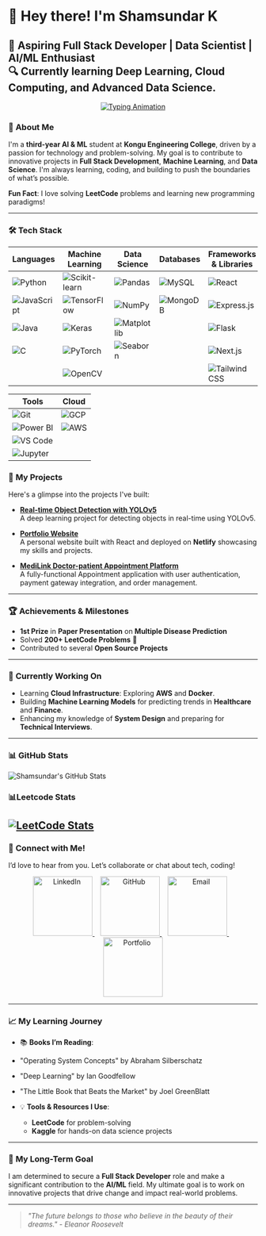 # 👋 Hey there! I'm **Shamsundar K**  
🚀 **Aspiring Full Stack Developer | Data Scientist | AI/ML Enthusiast**  
🔍 Currently learning **Deep Learning**, **Cloud Computing**, and **Advanced Data Science**.
---


<p align="center">
  <a href="https://github.com/shamsundar2005">
    <img src="https://readme-typing-svg.herokuapp.com?font=Fira+Code&size=25&pause=1000&color=F70000&center=true&vCenter=true&width=600&lines=Welcome+to+Shamsundar%27s+Profile!;Aspiring+Full+Stack+Developer;AI%2FML+Enthusiast;LeetCode+Problem+Solver;Open+Source+Contributor;Passionate+about+Technology;Lifelong+Learner;Building+Innovative+Solutions;Explorer+of+New+Horizons;Turning+Ideas+into+Reality" alt="Typing Animation" />
  </a>
</p>






### 🚀 **About Me**

I'm a **third-year AI & ML** student at **Kongu Engineering College**, driven by a passion for technology and problem-solving. My goal is to contribute to innovative projects in **Full Stack Development**, **Machine Learning**, and **Data Science**. I'm always learning, coding, and building to push the boundaries of what’s possible.

**Fun Fact**: I love solving **LeetCode** problems and learning new programming paradigms!

---
### 🛠️ **Tech Stack**

| **Languages**                         | **Machine Learning**                     | **Data Science**                             | **Databases**                               | **Frameworks & Libraries**                  |
| ------------------------------------- | ---------------------------------------- | -------------------------------------------- | ------------------------------------------ | ------------------------------------------- |
| ![Python](https://img.shields.io/badge/-Python-3776AB?style=flat&logo=python&logoColor=white)  | ![Scikit-learn](https://img.shields.io/badge/-Scikit%20Learn-F7931E?style=flat&logo=scikit-learn&logoColor=white) | ![Pandas](https://img.shields.io/badge/-Pandas-150458?style=flat&logo=pandas&logoColor=white) | ![MySQL](https://img.shields.io/badge/-MySQL-4479A1?style=flat&logo=mysql&logoColor=white)   | ![React](https://img.shields.io/badge/-React-61DAFB?style=flat&logo=react&logoColor=black)  |
| ![JavaScript](https://img.shields.io/badge/-JavaScript-F7DF1E?style=flat&logo=javascript&logoColor=black) | ![TensorFlow](https://img.shields.io/badge/-TensorFlow-FF6F00?style=flat&logo=tensorflow&logoColor=white) | ![NumPy](https://img.shields.io/badge/-NumPy-013243?style=flat&logo=numpy&logoColor=white) | ![MongoDB](https://img.shields.io/badge/-MongoDB-47A248?style=flat&logo=mongodb&logoColor=white) | ![Express.js](https://img.shields.io/badge/-Express.js-000000?style=flat&logo=express&logoColor=white) |
| ![Java](https://img.shields.io/badge/-Java-007396?style=flat&logo=java&logoColor=white) | ![Keras](https://img.shields.io/badge/-Keras-D00000?style=flat&logo=keras&logoColor=white) | ![Matplotlib](https://img.shields.io/badge/-Matplotlib-008C89?style=flat&logo=matplotlib&logoColor=white) | | ![Flask](https://img.shields.io/badge/-Flask-000000?style=flat&logo=flask&logoColor=white) |
| ![C](https://img.shields.io/badge/-C-A8B9CC?style=flat&logo=c&logoColor=black) | ![PyTorch](https://img.shields.io/badge/-PyTorch-EE4C2C?style=flat&logo=pytorch&logoColor=white) | ![Seaborn](https://img.shields.io/badge/-Seaborn-9E8C9F?style=flat&logo=seaborn&logoColor=white) | | ![Next.js](https://img.shields.io/badge/-Next.js-000000?style=flat&logo=next.js&logoColor=white) |
|  | ![OpenCV](https://img.shields.io/badge/-OpenCV-5C3EE8?style=flat&logo=opencv&logoColor=white) | | |  ![Tailwind CSS](https://img.shields.io/badge/-Tailwind%20CSS-38B2AC?style=flat&logo=tailwind-css&logoColor=white) ||

| **Tools**                              | **Cloud**                                  |
| -------------------------------------  | ----------------------------------------  |
| ![Git](https://img.shields.io/badge/-Git-F05032?style=flat&logo=git&logoColor=white) | ![GCP](https://img.shields.io/badge/-GCP-4285F4?style=flat&logo=googlecloud&logoColor=white) |
| ![Power BI](https://img.shields.io/badge/-Power%20BI-00A1E4?style=flat&logo=powerbi&logoColor=white) | ![AWS](https://img.shields.io/badge/-AWS-232F3E?style=flat&logo=amazonaws&logoColor=white) |
| ![VS Code](https://img.shields.io/badge/-VS%20Code-0078D4?style=flat&logo=visualstudiocode&logoColor=white) | |
| ![Jupyter](https://img.shields.io/badge/-Jupyter-F37626?style=flat&logo=jupyter&logoColor=white) | |






### 💼 **My Projects**

Here's a glimpse into the projects I've built:

- **[Real-time Object Detection with YOLOv5](https://github.com/shamsundar2005/yolo-object-detection)**  
  A deep learning project for detecting objects in real-time using YOLOv5.

- **[Portfolio Website](https://github.com/shamsundar2005/portfolio-website)**  
  A personal website built with React and deployed on **Netlify** showcasing my skills and projects.

- **[MediLink Doctor-patient Appointment Platform](https://github.com/shamsundar2005/MedilLink-Doctor_Appointment_Booking_System.git)**  
  A fully-functional Appointment application with user authentication, payment gateway integration, and order management.

---

### 🏆 **Achievements & Milestones**
- **1st Prize** in **Paper Presentation** on **Multiple Disease Prediction**
- Solved **200+ LeetCode Problems** 🧠
- Contributed to several **Open Source Projects**

---

### 🌱 **Currently Working On**
- Learning **Cloud Infrastructure**: Exploring **AWS** and **Docker**.
- Building **Machine Learning Models** for predicting trends in **Healthcare** and **Finance**.
- Enhancing my knowledge of **System Design** and preparing for **Technical Interviews**.

---

### 📊 **GitHub Stats**  
![Shamsundar's GitHub Stats](https://github-readme-stats.vercel.app/api?username=shamsundar2005&show_icons=true&hide_title=true&count_private=true&hide=prs&theme=radical)

### 📊**Leetcode Stats**
[![LeetCode Stats](https://leetcard.jacoblin.cool/shamsundarak2005?theme=dark)](https://leetcode.com/shamsundarak2005)
---

### 📣 **Connect with Me!**

I’d love to hear from you. Let’s collaborate or chat about tech, coding!  
<p align="center">
  <a href="https://www.linkedin.com/in/sham-sundar/">
    <img src="https://img.shields.io/badge/LinkedIn-%230077B5?style=flat&logo=linkedin&logoColor=white" alt="LinkedIn" width="120"/>
  </a>&nbsp;&nbsp;
  <a href="https://github.com/shamsundar2005">
    <img src="https://img.shields.io/badge/GitHub-%23121011?style=flat&logo=github&logoColor=white" alt="GitHub" width="120"/>
  </a>&nbsp;&nbsp;
  <a href="mailto:shamsundarak2005@gmail.com">
    <img src="https://img.shields.io/badge/Email-%23D14836?style=flat&logo=gmail&logoColor=white" alt="Email" width="120"/>
  </a>&nbsp;&nbsp;
  <a href="https://shamsundar.dev">
    <img src="https://img.shields.io/badge/Portfolio-%23F1F1F1?style=flat&logo=html5&logoColor=black" alt="Portfolio" width="120"/>
  </a>
</p>

---

### 📈 **My Learning Journey**

- 📚 **Books I’m Reading**:
 - "Operating System Concepts" by Abraham Silberschatz 
 - "Deep Learning" by Ian Goodfellow
 - "The Little Book that Beats the Market" by Joel GreenBlatt
  
- 💡 **Tools & Resources I Use**:  
  - **LeetCode** for problem-solving  
  - **Kaggle** for hands-on data science projects  

---

### 🎯 **My Long-Term Goal**
I am determined to secure a **Full Stack Developer** role and make a significant contribution to the **AI/ML** field. My ultimate goal is to work on innovative projects that drive change and impact real-world problems.

---
> _"The future belongs to those who believe in the beauty of their dreams." - Eleanor Roosevelt_

